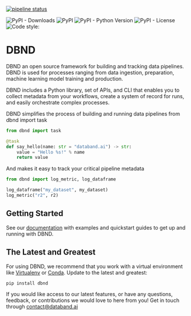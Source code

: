 [![pipeline status](https://gitlab.com/databand-ai/dbnd/badges/master/pipeline.svg)](https://gitlab.com/databand-ai/dbnd/pipelines)

![PyPI - Downloads](https://img.shields.io/pypi/dm/dbnd) ![PyPI](https://img.shields.io/pypi/v/dbnd) 
![PyPI - Python Version](https://img.shields.io/pypi/pyversions/dbnd) ![PyPI - License](https://img.shields.io/pypi/l/dbnd) 
![Code style: ](https://img.shields.io/badge/code%20style-black-000000.svg)

# DBND

DBND an open source framework for building and tracking data pipelines. DBND is used for processes ranging from data ingestion, preparation, machine learning model training and production.

DBND includes a Python library, set of APIs, and CLI that enables you to collect metadata from your workflows, create a system of record for runs, and easily orchestrate complex processes.

DBND simplifies the process of building and running data pipelines
from dbnd import task

```python
from dbnd import task

@task
def say_hello(name: str = "databand.ai") -> str:
    value = "Hello %s!" % name
    return value
```
And makes it easy to track your critical pipeline metadata

```python
from dbnd import log_metric, log_dataframe

log_dataframe("my_dataset", my_dataset) 
log_metric("r2", r2)
```

##  Getting Started
See our [documentation](https://databand.readme.io/) with examples and quickstart guides to get up and running with DBND.
##  The Latest and Greatest
For using DBND, we recommend that you work with a virtual environment like [Virtualenv](https://virtualenv.pypa.io/en/latest/) or [Conda](https://docs.conda.io/en/latest/). Update to the latest and greatest:

```shell script
pip install dbnd
```
If you would like access to our latest features, or have any questions, feedback, or contributions we would love to here from you! Get in touch through contact@databand.ai
